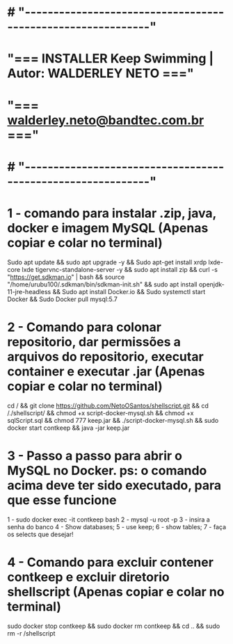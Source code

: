 # # "------------------------------------------------------------"
# "===    INSTALLER Keep Swimming | Autor: WALDERLEY NETO     ==="
# "===            walderley.neto@bandtec.com.br               ==="
# # "------------------------------------------------------------"

# 1 - comando para instalar .zip, java, docker e imagem MySQL (Apenas copiar e colar no terminal)
Sudo apt update && sudo apt upgrade -y && Sudo apt-get install xrdp lxde-core lxde tigervnc-standalone-server -y && sudo apt install zip && curl -s "https://get.sdkman.io" | bash && source "/home/urubu100/.sdkman/bin/sdkman-init.sh" && sudo apt install openjdk-11-jre-headless && Sudo apt install Docker.io && Sudo systemctl start Docker && Sudo Docker pull mysql:5.7

# 2 - Comando para colonar repositorio, dar permissões a arquivos do repositorio, executar container e executar .jar (Apenas copiar e colar no terminal)
cd / && git clone https://github.com/NetoOSantos/shellscript.git && cd /./shellscript/ && chmod +x script-docker-mysql.sh && chmod +x sqlScript.sql && chmod 777 keep.jar && ./script-docker-mysql.sh && sudo docker start contkeep && java -jar keep.jar

# 3 - Passo a passo para abrir o MySQL no Docker. ps: o comando acima deve ter sido executado, para que esse funcione
1 - sudo docker exec -it contkeep bash
2 - mysql -u root -p
3 - insira a senha do banco
4 - Show databases;
5 - use keep;
6 - show tables;
7 - faça os selects que desejar!

# 4 - Comando para excluir contener contkeep e excluir diretorio shellscript (Apenas copiar e colar no terminal)
sudo docker stop contkeep && sudo docker rm contkeep && cd .. && sudo rm -r /shellscript


